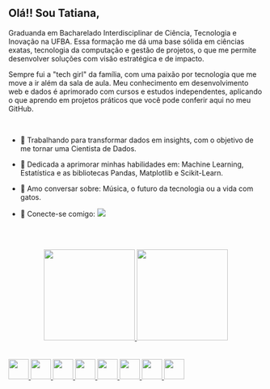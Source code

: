  ## Olá!! Sou Tatiana,

Graduanda em Bacharelado Interdisciplinar de Ciência, Tecnologia e Inovação na UFBA. Essa formação me dá uma base sólida em ciências exatas, tecnologia da computação e gestão de projetos, o que me permite desenvolver soluções com visão estratégica e de impacto.

Sempre fui a "tech girl" da família, com uma paixão por tecnologia que me move a ir além da sala de aula. Meu conhecimento em desenvolvimento web e dados é aprimorado com cursos e estudos independentes, aplicando o que aprendo em projetos práticos que você pode conferir aqui no meu GitHub.  


<br>

 - 🔭 Trabalhando para transformar dados em insights, com o objetivo de me tornar uma Cientista de Dados.

 - 🌱 Dedicada a aprimorar minhas habilidades em: Machine Learning, Estatística e as bibliotecas Pandas, Matplotlib e Scikit-Learn.

 - 💬 Amo conversar sobre: Música, o futuro da tecnologia ou a vida com gatos.

- 🔗 Conecte-se comigo: <a href="https://www.linkedin.com/in/tati-bezerra/" target="_blank"><img src="https://img.shields.io/badge/-LinkedIn-%230077B5?style=for-the-badge&logo=linkedin&logoColor=white" target="_blank"></a> 


<br><br>
<div align="center">
  <a href="https://github.com/biizerrah">
  <img height="180em" src="https://github-readme-stats.vercel.app/api?username=biizerrah&show_icons=true&theme=midnight-purple&include_all_commits=true&count_private=true"/>
  <img height="180em" src="https://github-readme-stats.vercel.app/api/top-langs/?username=biizerrah&layout=compact&langs_count=7&theme=midnight-purple"/> <br><br>
  
</div>
  <div style="display: inline_block"><br>
   
  <img src="https://cdn.jsdelivr.net/gh/devicons/devicon/icons/c/c-original.svg" width="40" height="40"/>
  <img src="https://cdn.jsdelivr.net/gh/devicons/devicon/icons/java/java-original.svg" width="40" height="40"/>
  <img src="https://cdn.jsdelivr.net/gh/devicons/devicon/icons/javascript/javascript-original.svg" width="40" height="40"/>
  <img src="https://cdn.jsdelivr.net/gh/devicons/devicon/icons/python/python-original.svg" width="40" height="40"/>
  <img src="https://cdn.jsdelivr.net/gh/devicons/devicon/icons/pandas/pandas-original.svg" width="40" height="40"/>
  <img src="https://cdn.jsdelivr.net/gh/devicons/devicon/icons/scikitlearn/scikitlearn-original.svg" width="40" height="40"/>
  <img src="https://cdn.jsdelivr.net/gh/devicons/devicon/icons/jupyter/jupyter-original.svg" width="40" height="40"/>
  <img src="https://cdn.jsdelivr.net/gh/devicons/devicon/icons/mysql/mysql-original.svg" width="40" height="40"/>

</div>
  

  



